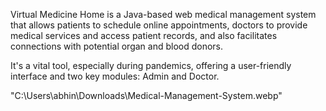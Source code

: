 Virtual Medicine Home is a Java-based web medical management system that allows patients to schedule online appointments, doctors to provide medical services and access patient records, and also facilitates connections with potential organ and blood donors. 

It's a vital tool, especially during pandemics, offering a user-friendly interface and two key modules: Admin and Doctor.


"C:\Users\abhin\Downloads\Medical-Management-System.webp"

